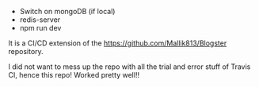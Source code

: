 - Switch on mongoDB (if local)
- redis-server
- npm run dev

It is a CI/CD extension of the https://github.com/Mallik813/Blogster repository.

I did not want to mess up the repo with all the trial and error stuff of Travis CI, hence this repo! Worked pretty well!!
